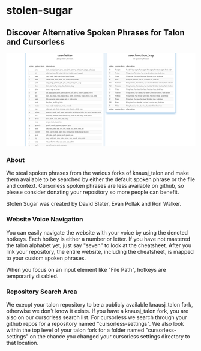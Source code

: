 # stolen-sugar

## Discover Alternative Spoken Phrases for Talon and Cursorless 


![website screenshot of alternate spoken phrases](./src/images/website-screenshot.png)

### About

We steal spoken phrases from the various forks of knausj_talon and make them available to be searched by either the default spoken phrase or the file and context. Cursorless spoken phrases are less available on github, so please consider donating your repository so more people can benefit.

Stolen Sugar was created by David Slater, Evan Pollak and Ron Walker.

### Website Voice Navigation

You can easily navigate the website with your voice by using the denoted hotkeys. Each hotkey is either a number or letter. If you have not mastered the talon alphabet yet, just say "seven" to look at the cheatsheet. After you link your repository, the entire website, including the cheatsheet, is mapped to your custom spoken phrases.

When you focus on an input element like "File Path", hotkeys are temporarily disabled.

### Repository Search Area

We execpt your talon repository to be a publicly available knausj_talon fork, otherwise we don't know it exists. If you have a knausj_talon fork, you are also on our cursorless search list. For cursorless we search through your github repos for a repository named "cursorless-settings". We also look within the top level of your talon fork for a folder named "cursorless-settings" on the chance you changed your cursorless settings directory to that location. 